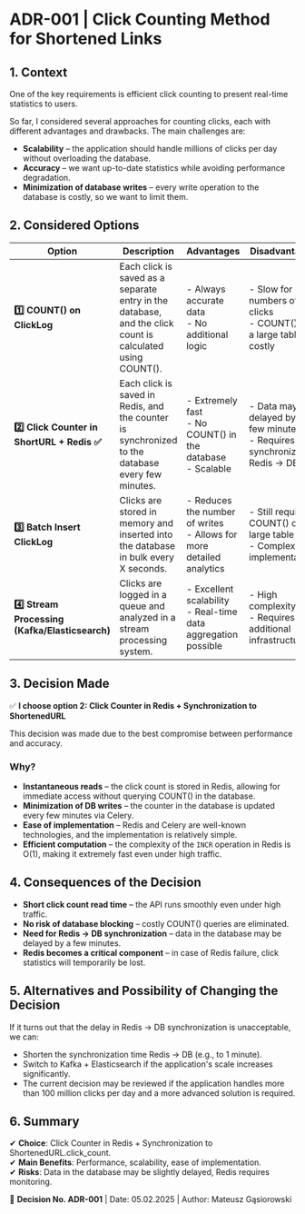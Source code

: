 # ADR-001 | Click Counting Method for Shortened Links

## 1. Context
One of the key requirements is efficient click counting to present real-time statistics to users.

So far, I considered several approaches for counting clicks, each with different advantages and drawbacks. The main challenges are:

- **Scalability** – the application should handle millions of clicks per day without overloading the database.
- **Accuracy** – we want up-to-date statistics while avoiding performance degradation.
- **Minimization of database writes** – every write operation to the database is costly, so we want to limit them.

## 2. Considered Options

| Option | Description | Advantages | Disadvantages |
| --- | --- | --- | --- |
| **1️⃣ COUNT() on ClickLog** | Each click is saved as a separate entry in the database, and the click count is calculated using COUNT(). | - Always accurate data<br>- No additional logic | - Slow for large numbers of clicks<br>- COUNT() on a large table is costly |
| **2️⃣ Click Counter in ShortURL + Redis ✅** | Each click is saved in Redis, and the counter is synchronized to the database every few minutes. | - Extremely fast<br>- No COUNT() in the database<br>- Scalable | - Data may be delayed by a few minutes<br>- Requires synchronization Redis → DB |
| **3️⃣ Batch Insert ClickLog** | Clicks are stored in memory and inserted into the database in bulk every X seconds. | - Reduces the number of writes<br>- Allows for more detailed analytics | - Still requires COUNT() on a large table<br>- Complex implementation |
| **4️⃣ Stream Processing (Kafka/Elasticsearch)** | Clicks are logged in a queue and analyzed in a stream processing system. | - Excellent scalability<br>- Real-time data aggregation possible | - High complexity<br>- Requires additional infrastructure |

## 3. Decision Made
✅ **I choose option 2: Click Counter in Redis + Synchronization to ShortenedURL**

This decision was made due to the best compromise between performance and accuracy.

### Why?
- **Instantaneous reads** – the click count is stored in Redis, allowing for immediate access without querying COUNT() in the database.
- **Minimization of DB writes** – the counter in the database is updated every few minutes via Celery.
- **Ease of implementation** – Redis and Celery are well-known technologies, and the implementation is relatively simple.
- **Efficient computation** – the complexity of the `INCR` operation in Redis is O(1), making it extremely fast even under high traffic.

## 4. Consequences of the Decision
- **Short click count read time** – the API runs smoothly even under high traffic.
- **No risk of database blocking** – costly COUNT() queries are eliminated.
- **Need for Redis → DB synchronization** – data in the database may be delayed by a few minutes.
- **Redis becomes a critical component** – in case of Redis failure, click statistics will temporarily be lost.

## 5. Alternatives and Possibility of Changing the Decision
If it turns out that the delay in Redis → DB synchronization is unacceptable, we can:

- Shorten the synchronization time Redis → DB (e.g., to 1 minute).
- Switch to Kafka + Elasticsearch if the application's scale increases significantly.
- The current decision may be reviewed if the application handles more than 100 million clicks per day and a more advanced solution is required.

## 6. Summary
✔ **Choice**: Click Counter in Redis + Synchronization to ShortenedURL.click_count.  
✔ **Main Benefits**: Performance, scalability, ease of implementation.  
✔ **Risks**: Data in the database may be slightly delayed, Redis requires monitoring.

📌 **Decision No. ADR-001** | Date: 05.02.2025 | Author: Mateusz Gąsiorowski
